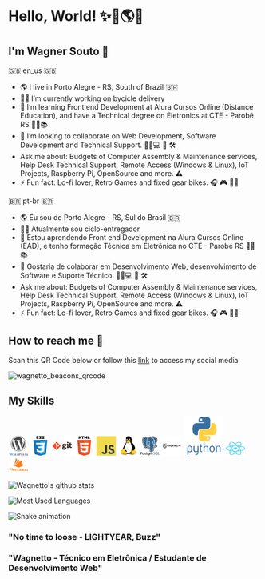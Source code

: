 
<!--
**Wagnetto/Wagnetto** is a ✨ _special_ ✨ repository because its `README.md` (this file) appears on your GitHub profile.

Here are some ideas to get you started:

- 🔭 I’m currently working on ...
-
- .
- 🤔 I’m looking for help with ...
- 💬 Ask me about ...
- 📫 How to reach me: ...
- 😄 Pronouns: ...
- ⚡ Fun fact: ...
-->
<!--
**designtechti/designtechti** is a ✨ _special_ ✨ repository because its `README.md` (this file) appears on your GitHub profile.
-->

# Hello, World! :sparkles::dizzy::earth_americas::dart:
## I'm Wagner Souto :bust_in_silhouette:
:uk: en_us :uk:
- 🌎 I live in Porto Alegre - RS, South of Brazil :brazil:
- 🚴🏾 I’m currently working on bycicle delivery
- 🌱 I’m learning Front end Development at Alura Cursos Online (Distance Education), and have a Technical degree on Eletronics at CTE - Parobé RS :student::books:
- 👯 I’m looking to collaborate on Web Development, Software Development and Technical Support. :technologist::computer: :electric_plug: :hammer_and_wrench:
- Ask me about: Budgets of Computer Assembly & Maintenance services, Help Desk Technical Support, Remote Access (Windows & Linux), IoT Projects, Raspberry Pi, OpenSource and more. :warning:
- ⚡ Fun fact: Lo-fi lover, Retro Games and fixed gear bikes. :headphones: :video_game: 🚴🏾


:brazil: pt-br :brazil:
- 🌎 Eu sou de Porto Alegre - RS, Sul do Brasil :brazil:
- 🚴🏾 Atualmente sou ciclo-entregador
- 🌱 Estou aprendendo Front end Development na Alura Cursos Online (EAD), e tenho formação Técnica em Eletrônica no CTE - Parobé RS :student::books:
- 👯 Gostaria de colaborar em Desenvolvimento Web, desenvolvimento de Software e Suporte Técnico. :technologist::computer: :electric_plug: :hammer_and_wrench:
- Ask me about: Budgets of Computer Assembly & Maintenance services, Help Desk Technical Support, Remote Access (Windows & Linux), IoT Projects, Raspberry Pi, OpenSource and more. :warning:
- ⚡ Fun fact: Lo-fi lover, Retro Games and fixed gear bikes. :headphones: :video_game: 🚴🏾 

## How to reach me :dart:

Scan this QR Code below or follow this [link](https://beacons.ai/wagnetto) to access my social media
<br>

<img width=250 height=250 alt="wagnetto_beacons_qrcode" src="https://user-images.githubusercontent.com/79273930/134972707-22fcf6ed-cf46-45cb-aaaa-59b5ab15b339.jpg"/>

<br>

## My Skills
<img src="https://raw.githubusercontent.com/devicons/devicon/2809b567852a4648062a2d3e7c1c531367458c0b/icons/wordpress/wordpress-original.svg" alt="WordPress" width="40" height="40" style="max-width:100%;"></img>
<img src="https://raw.githubusercontent.com/devicons/devicon/2809b567852a4648062a2d3e7c1c531367458c0b/icons/css3/css3-original-wordmark.svg" alt="CSS3" width="40" height="40" style="max-width:100%;"></img>
<img src="https://raw.githubusercontent.com/devicons/devicon/2809b567852a4648062a2d3e7c1c531367458c0b/icons/git/git-original-wordmark.svg" alt="GIT" width="40" height="40" style="max-width:100%;"></img>
<img src="https://raw.githubusercontent.com/devicons/devicon/2809b567852a4648062a2d3e7c1c531367458c0b/icons/html5/html5-original-wordmark.svg" alt="HTML5" width="40" height="40" style="max-width:100%;"></img>
<img src="https://raw.githubusercontent.com/devicons/devicon/2809b567852a4648062a2d3e7c1c531367458c0b/icons/javascript/javascript-original.svg" alt="JavaScript" width="40" height="40" style="max-width:100%;"></img>
<img src="https://raw.githubusercontent.com/devicons/devicon/2809b567852a4648062a2d3e7c1c531367458c0b/icons/linux/linux-original.svg" alt="Linux" width="40" height="40" style="max-width:100%;"></img>
<img src="https://github.com/devicons/devicon/blob/master/icons/postgresql/postgresql-original-wordmark.svg" alt="PostgreSQL" width="40" height="40" style="max-width:100%;"></img>
<img src="https://github.com/devicons/devicon/blob/master/icons/raspberrypi/raspberrypi-line-wordmark.svg" alt="RaspberryPi" width="40" height="40" style="max-width:100%;"></img>
<img src="https://raw.githubusercontent.com/devicons/devicon/2809b567852a4648062a2d3e7c1c531367458c0b/icons/python/python-original-wordmark.svg" alt="Python" width="80" height="80" style="max-width:100%;"></img>
<img alt="React" height="30" width="40" src="https://raw.githubusercontent.com/devicons/devicon/master/icons/react/react-original.svg">
<img alt="Firebase" height="30" width="40" src="https://github.com/devicons/devicon/blob/master/icons/firebase/firebase-plain-wordmark.svg">

![Wagnetto's github stats](https://github-readme-stats.vercel.app/api?username=Wagnetto&show_icons=true&count_private=true&theme=radical)

![Most Used Languages](https://github-readme-stats.vercel.app/api/top-langs/?username=Wagnetto&layout=compact&langs_count=7&theme=dracula)

 ![Snake animation](https://github.com/designtechti/rafaballerini/blob/output/github-contribution-grid-snake.svg)

### "No time to loose - LIGHTYEAR, Buzz"
### "Wagnetto - Técnico em Eletrônica / Estudante de Desenvolvimento Web"
